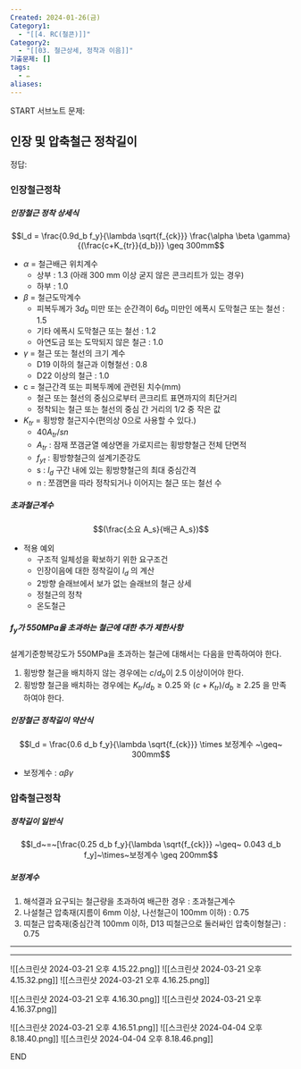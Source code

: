 ```yaml
---
Created: 2024-01-26(금)
Category1:
  - "[[4. RC(철콘)]]"
Category2:
  - "[[03. 철근상세, 정착과 이음]]"
기출문제: []
tags:
  - ✏️
aliases:
---
```

START
서브노트
문제:  
## 인장 및 압축철근 정착길이

정답: 
### 인장철근정착

##### 인장철근 정착 상세식
$$l_d = \frac{0.9d_b f_y}{\lambda \sqrt{f_{ck}}} \frac{\alpha \beta \gamma}{(\frac{c+K_{tr}}{d_b})} \geq 300mm$$
- $\alpha$ = 철근배근 위치계수
	- 상부 : 1.3 (아래 300 mm 이상 굳지 않은 콘크리트가 있는 경우)
	- 하부 : 1.0
- $\beta$ = 철근도막계수
	- 피복두께가 $3d_b$ 미만 또는 순간격이 $6d_b$ 미만인 에폭시 도막철근 또는 철선 : 1.5 
	- 기타 에폭시 도막철근 또는 철선 : 1.2
	- 아연도금 또는 도막되지 않은 철근 : 1.0
- $\gamma$ = 철근 또는 철선의 크기 계수
	- D19 이하의 철근과 이형철선 : 0.8
	- D22 이상의 철근 : 1.0
- c = 철근간격 또는 피복두께에 관련된 치수(mm)
	- 철근 또는 철선의 중심으로부터 콘크리트 표면까지의 최단거리
	- 정착되는 철근 또는 철선의 중심 간 거리의 1/2 중 작은 값
- $K_{tr}$ = 횡방향 철근지수(편의상 0으로 사용할 수 있다.)
	- $40A_{tr} / sn$ 
	- $A_{tr}$ : 잠재 쪼갬균열 예상면을 가로지르는 횡방향철근 전체 단면적
	- $f_{yt}$ : 횡방향철근의 설계기준강도
	- s : $l_d$ 구간 내에 있는 횡방향철근의 최대 중심간격
	- n : 쪼갬면을 따라 정착되거나 이어지는 철근 또는 철선 수 
##### 초과철근계수
$$(\frac{소요 A_s}{배근 A_s})$$
- 적용 예외
	- 구조적 일체성을 확보하기 위한 요구조건
	- 인장이음에 대한 정착길이 $l_d$ 의 계산
	- 2방향 슬래브에서 보가 없는 슬래브의 철근 상세
	- 정철근의 정착
	- 온도철근
##### $f_y$가 550MPa을 초과하는 철근에 대한 추가 제한사항
설계기준항복강도가 550MPa을 초과하는 철근에 대해서는 다음을 만족하여야 한다.
1. 횡방향 철근을 배치하지 않는 경우에는 $c/d_b$이  2.5 이상이어야 한다.
2. 횡방향 철근을 배치하는 경우에는 $K_{tr}/d_b \geq 0.25$ 와 $(c+K_{tr}) / d_b \geq 2.25$ 을 만족하여야 한다.
##### 인장철근 정착길이 약산식
$$l_d = \frac{0.6 d_b f_y}{\lambda \sqrt{f_{ck}}} \times 보정계수 ~\geq~ 300mm$$
- 보정계수 : $\alpha \beta \gamma$
### 압축철근정착
##### 정착길이 일반식
$$l_d~=~[\frac{0.25 d_b f_y}{\lambda \sqrt{f_{ck}}} ~\geq~ 0.043 d_b f_y]~\times~보정계수 \geq 200mm$$
##### 보정계수
1. 해석결과 요구되는 철근량을 초과하여 배근한 경우 : 초과철근계수
2. 나설철근 압축재(지름이 6mm 이상, 나선철근이 100mm 이하) : 0.75
3. 띠철근 압축재(중심간격 100mm 이하, D13 띠철근으로 둘러싸인 압축이형철근) : 0.75
***
***


![[스크린샷 2024-03-21 오후 4.15.22.png]]
![[스크린샷 2024-03-21 오후 4.15.32.png]]
![[스크린샷 2024-03-21 오후 4.16.25.png]]

![[스크린샷 2024-03-21 오후 4.16.30.png]]
![[스크린샷 2024-03-21 오후 4.16.37.png]]

![[스크린샷 2024-03-21 오후 4.16.51.png]]
![[스크린샷 2024-04-04 오후 8.18.40.png]]
![[스크린샷 2024-04-04 오후 8.18.46.png]]
<!--ID: 1688385888680-->
END
